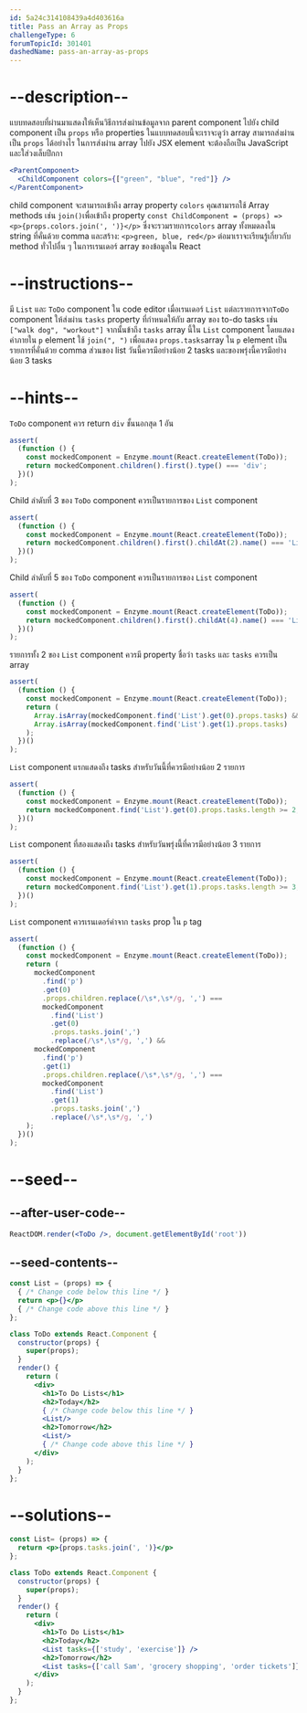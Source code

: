 ```yaml
---
id: 5a24c314108439a4d403616a
title: Pass an Array as Props
challengeType: 6
forumTopicId: 301401
dashedName: pass-an-array-as-props
---
```


# --description--

แบบทดสอบที่ผ่านมาแสดงให้เห็นวิธีการส่งผ่านข้อมูลจาก parent component ไปยัง child component เป็น `props` หรือ properties ในแบบทดสอบนี้จะเราจะดูว่า array สามารถส่งผ่านเป็น `props` ได้อย่างไร ในการส่งผ่าน array ไปยัง JSX element จะต้องถือเป็น JavaScript และใส่วงเล็บปีกกา

```jsx
<ParentComponent>
  <ChildComponent colors={["green", "blue", "red"]} />
</ParentComponent>
```

child component จะสามารถเข้าถึง array property `colors` คุณสามารถใช้ Array methods เช่น `join()`เพื่อเข้าถึง property 
`const ChildComponent = (props) => <p>{props.colors.join(', ')}</p>` ซึ่งจะรวมรายการ`colors` array ทั้งหมดลงใน string ที่คั่นด้วย comma และสร้าง: `<p>green, blue, red</p>` ต่อมาเราจะเรียนรู้เกี่ยวกับ method ทั่วไปอื่น ๆ ในการเรนเดอร์ array ของข้อมูลใน React

# --instructions--

มี `List` และ `ToDo` component ใน code editor เมื่อเรนเดอร์ `List` แต่ละรายการจาก`ToDo` component ให้ส่งผ่าน `tasks` property ที่กำหนดให้กับ array ของ to-do tasks เช่น `["walk dog", "workout"]` จากนั้นข้าถึง `tasks` array นี้ใน `List` component โดยแสดงค่าภายใน `p` element ใช้ `join(", ")` เพื่อแสดง `props.tasks`array ใน `p` element เป็นรายการที่คั่นด้วย comma ส่วนของ list วันนี้ควรมีอย่างน้อย 2 tasks และของพรุ่งนี้ควรมีอย่างน้อย 3 tasks

# --hints--

`ToDo` component ควร return `div` ชั้นนอกสุด 1 อัน

```js
assert(
  (function () {
    const mockedComponent = Enzyme.mount(React.createElement(ToDo));
    return mockedComponent.children().first().type() === 'div';
  })()
);
```

Child ลำดับที่ 3 ของ `ToDo` component ควรเป็นรายการของ `List` component

```js
assert(
  (function () {
    const mockedComponent = Enzyme.mount(React.createElement(ToDo));
    return mockedComponent.children().first().childAt(2).name() === 'List';
  })()
);
```

Child ลำดับที่ 5 ของ `ToDo` component ควรเป็นรายการของ `List` component

```js
assert(
  (function () {
    const mockedComponent = Enzyme.mount(React.createElement(ToDo));
    return mockedComponent.children().first().childAt(4).name() === 'List';
  })()
);
```

รายการทั้ง 2 ของ `List` component ควรมี property ชื่อว่า `tasks` และ `tasks` ควรเป็น array

```js
assert(
  (function () {
    const mockedComponent = Enzyme.mount(React.createElement(ToDo));
    return (
      Array.isArray(mockedComponent.find('List').get(0).props.tasks) &&
      Array.isArray(mockedComponent.find('List').get(1).props.tasks)
    );
  })()
);
```

`List` component แรกแสดงถึง tasks สำหรับวันนี้ที่ควรมีอย่างน้อย 2 รายการ

```js
assert(
  (function () {
    const mockedComponent = Enzyme.mount(React.createElement(ToDo));
    return mockedComponent.find('List').get(0).props.tasks.length >= 2;
  })()
);
```

`List` component ที่สองแสดงถึง tasks สำหรับวันพรุ่งนี้ที่ควรมีอย่างน้อย 3 รายการ

```js
assert(
  (function () {
    const mockedComponent = Enzyme.mount(React.createElement(ToDo));
    return mockedComponent.find('List').get(1).props.tasks.length >= 3;
  })()
);
```

`List` component ควรเรนเดอร์ค่าจาก `tasks` prop ใน `p` tag

```js
assert(
  (function () {
    const mockedComponent = Enzyme.mount(React.createElement(ToDo));
    return (
      mockedComponent
        .find('p')
        .get(0)
        .props.children.replace(/\s*,\s*/g, ',') ===
        mockedComponent
          .find('List')
          .get(0)
          .props.tasks.join(',')
          .replace(/\s*,\s*/g, ',') &&
      mockedComponent
        .find('p')
        .get(1)
        .props.children.replace(/\s*,\s*/g, ',') ===
        mockedComponent
          .find('List')
          .get(1)
          .props.tasks.join(',')
          .replace(/\s*,\s*/g, ',')
    );
  })()
);
```

# --seed--

## --after-user-code--

```jsx
ReactDOM.render(<ToDo />, document.getElementById('root'))
```

## --seed-contents--

```jsx
const List = (props) => {
  { /* Change code below this line */ }
  return <p>{}</p>
  { /* Change code above this line */ }
};

class ToDo extends React.Component {
  constructor(props) {
    super(props);
  }
  render() {
    return (
      <div>
        <h1>To Do Lists</h1>
        <h2>Today</h2>
        { /* Change code below this line */ }
        <List/>
        <h2>Tomorrow</h2>
        <List/>
        { /* Change code above this line */ }
      </div>
    );
  }
};
```

# --solutions--

```jsx
const List= (props) => {
  return <p>{props.tasks.join(', ')}</p>
};

class ToDo extends React.Component {
  constructor(props) {
    super(props);
  }
  render() {
    return (
      <div>
        <h1>To Do Lists</h1>
        <h2>Today</h2>
        <List tasks={['study', 'exercise']} />
        <h2>Tomorrow</h2>
        <List tasks={['call Sam', 'grocery shopping', 'order tickets']} />
      </div>
    );
  }
};
```

